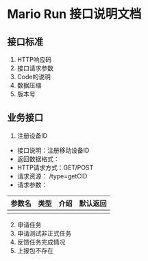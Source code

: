# Mario Run 接口说明文档 #


## 接口标准 ##


1. HTTP响应码
2. 接口请求参数
3. Code的说明 
4. 数据压缩
5. 版本号

## 业务接口 ##

1. 注册设备ID

  * 接口说明：注册移动设备ID
  * 返回数据格式：
  * HTTP请求方式：GET/POST
  * 请求资源： /type=getCID
  * 请求参数：
  
|参数名|类型|介绍|默认返回|
|-----|:-----:|:-----:|:-----:|
|     |       |       |       |
  
2. 申请任务
3. 申请测试非正式任务
4. 反馈任务完成情况
5. 上报包不存在
